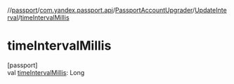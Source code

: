 //[passport](../../../../index.md)/[com.yandex.passport.api](../../index.md)/[PassportAccountUpgrader](../index.md)/[UpdateInterval](index.md)/[timeIntervalMillis](time-interval-millis.md)

# timeIntervalMillis

[passport]\
val [timeIntervalMillis](time-interval-millis.md): Long
